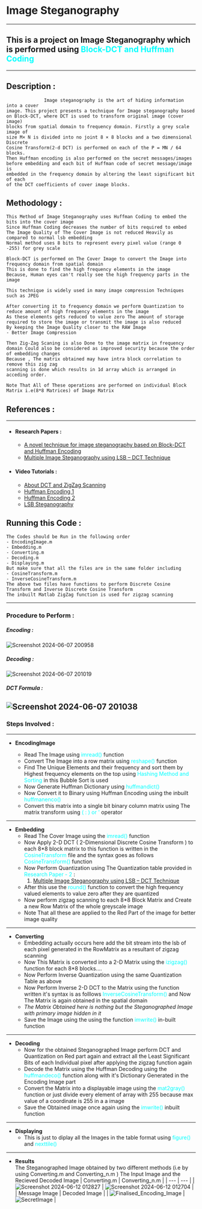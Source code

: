 # Image Steganography 
---
## This is a project on Image Steganography which is performed using <span style="color:Cyan">Block-DCT and Huffman Coding </span>
---
## Description :
                  Image steganography is the art of hiding information into a cover 
    image. This project presents a technique for Image steganography based 
    on Block-DCT, where DCT is used to transform original image (cover image) 
    blocks from spatial domain to frequency domain. Firstly a grey scale image of 
    size M× N is divided into no joint 8 × 8 blocks and a two dimensional Discrete 
    Cosine Transform(2-d DCT) is performed on each of the P = MN / 64 blocks. 
    Then Huffman encoding is also performed on the secret messages/images 
    before embedding and each bit of Huffman code of secret message/image is 
    embedded in the frequency domain by altering the least significant bit of each 
    of the DCT coefficients of cover image blocks.
## Methodology :
    This Method of Image Steganography uses Huffman Coding to embed the bits into the cover image
    Since Huffman Coding decreases the number of bits required to embed
    The Image Quality of The Cover Image is not reduced Heavily as compared to normal lsb embedding 
    Normal method uses 8 bits to represent every pixel value (range 0 -255) for grey scale

    Block-DCT is performed on The Cover Image to convert the Image into frequency domain from spatial domain
    This is done to find the high frequency elements in the image
    Because, Human eyes can't really see the high frequency parts in the image 

    This technique is widely used in many image compression Techniques such as JPEG

    After converting it to frequency domain we perform Quantization to reduce amount of high frequency elements in the image
    As these elements gets reduced to value zero The amount of storage required to store the image or transmit the image is also reduced
    By keeping the Image Quality closer to the RAW Image 
    - Better Image Compression  

    Then Zig-Zag Scaning is also Done to the image matrix in frequency domain Could also be considered as improved security because the order of embedding changes
    Because , The matrix obtained may have intra block correlation to remove this zig zag  
    scanning is done which results in 1d array which is arranged in acceding order.    

    Note That All of These operations are performed on individual Block Matrix i.e(8*8 Matrices) of Image Matrix
## References :
---
- #### Research Papers : 
   - [A novel technique for image steganography based on Block-DCT and Huffman Encoding](https://www.researchgate.net/publication/220487276_A_novel_technique_for_image_steganography_based_on_Block-DCT_and_Huffman_Encoding)
   - [Multiple Image Steganography using LSB – DCT Technique](https://www.ijert.org/research/multiple-image-steganography-using-lsb-dct-technique-IJERTCONV4IS22067.pdf)
- #### Video Tutorials :
   - [About DCT and ZigZag Scanning](https://youtu.be/0me3guauqOU?si=Uwck6uYCQQ8sc9b1)
   - [Huffman Encoding 1](https://youtu.be/co4_ahEDCho?si=ItALl7S2Jz5Ga-y8)
   - [Huffman Encoding 2](https://youtu.be/B3y0RsVCyrw?si=MVzfAFsSimP5GHrt)
   - [LSB Steganography](https://youtu.be/yNo58UiIMKU?si=n3YN3GeK4z_MePhU)
## Running this Code :
    The Codes should be Run in the following order
    - EncodingImage.m
    - Embedding.m
    - Converting.m
    - Decoding.m
    - Displaying.m
    But make sure that all the files are in the same folder including 
    - CosineTransform.m
    - InverseCosineTransform.m
    The above two files have functions to perform Discrete Cosine Transform and Inverse Discrete Cosine Transform 
    The inbuilt Matlab ZigZag function is used for zigzag scanning 
---
### Procedure to Perform : 
##### Encoding :
![Screenshot 2024-06-07 200958](https://github.com/SaiManojGubbala/Image-Steganography-/assets/171187843/bb721fba-ee60-4e58-80fa-f10fa49c6a87)
##### Decoding :
![Screenshot 2024-06-07 201019](https://github.com/SaiManojGubbala/Image-Steganography-/assets/171187843/916fd443-de18-4ab5-b05d-25eff7958b59)
##### DCT Formula :
![Screenshot 2024-06-07 201038](https://github.com/SaiManojGubbala/Image-Steganography-/assets/171187843/b99a6c44-0d4a-4e0a-b09b-c0459b80bc75)
---
### Steps Involved : 
---
* __EncodingImage__
 
    * Read The Image using <span style="color:Cyan">imread()</span> function
    * Convert The Image into a row matrix using <span style="color:Cyan">reshape()</span> function
    * Find The Unique Elements and their frequency and sort them by Highest frequency elements on the top
    using <span style="color:Cyan">Hashing Method and Sorting</span> in this Bubble Sort is used
    * Now Generate Huffman Dictionary using <span style="color:Cyan">huffmandict()</span>
    * Now Convert it to Binary using Huffman Encoding using the inbuilt <span style="color:Cyan">huffmanenco()</span>
    * Convert this matrix into a single bit binary column matrix using The matrix transform using <span style="color:Cyan">( : ) or  '</span> operator 
---
* __Embedding__
    * Read The Cover Image using the <span style="color:Cyan">imread()</span> function
    * Now Apply 2-D DCT ( 2-Dimensional Discrete Cosine Transform ) to each 8*8 block matrix to this function is written in the <span style="color:Cyan">CosineTransform</span> file and the syntax goes as follows <span style="color:Cyan">CosineTransform()</span> function
    * Now Perform Quantization using The Quantization table provided in <span style="color:Cyan">Research Paper - 2</span> : 
        1) [Multiple Image Steganography using LSB – DCT Technique](https://www.ijert.org/research/multiple-image-steganography-using-lsb-dct-technique-IJERTCONV4IS22067.pdf)
    * After this use the <span style="color:Cyan"> round() </span> function to convert the high frequency valued elements to value zero after they are quantized
    * Now perform zigzag scanning to each 8*8 Block Matrix and Create a new Row Matrix of the whole greyscale image
    * Note That all these are applied to the Red Part of the image for better image quality
---
*  __Converting__
    * Embedding actually occurs here add the bit stream into the lsb of each pixel generated in the RowMatrix as a resultant of zigzag scanning
    * Now This Matrix is converted into a 2-D Matrix using the <span style="color:Cyan">izigzag()</span> function for each 8*8 blocks.... 
    * Now Perform Inverse Quantization using the same Quantization Table as above
    * Now Perform Inverse 2-D DCT to the Matrix using the function written it's syntax is as folllows <span style="color:Cyan">InverseCosineTransform()</span> and Now The Matrix is again obtained in the spatial domain 
    * _The_ _Matrix_ _Obtained_ _here_ _is_ _nothing_ _but_ _the_ _Steganographed_ _Image_ _with_ _primary_ _image_ _hidden_ _in_ _it_
    * Save the Image using the using the function <span style="color:Cyan">imwrite()</span> in-built function
---
* __Decoding__
    * Now for the obtained Steganographed Image perform DCT and Quantization on Red part again and extract all the Least Significant Bits of each Individual pixel after applying the zigzag function again
    * Decode the  Matrix using the Huffman Decoding using the <span style="color:Cyan">huffmandeco()</span> function along with it's Dictionary Generated in the Encoding Image part
    * Convert the Matrix into a displayable image using the <span style="color:Cyan">mat2gray()</span> function or just divide every element of array with 255 because max value of a coordinate is 255 in a a image
    * Save the Obtained image once again using the <span style="color:Cyan">imwrite()</span> inbuilt function
---
* __Displaying__
    * This is just to diplay all the Images in the table format using <span style="color:Cyan">figure()</span>  and <span style="color:Cyan">nexttile()</span> 
---
* __Results__  
The Steganographed Image obtained by two different methods (i.e by using Converting.m and Converting_n.m )
The Input Image and the Recieved Decoded Image
    | Converting.m | Converting_n.m |
    | --- | --- |
    | ![Screenshot 2024-06-12 012827](https://github.com/SaiManojGubbala/Image-Steganography/assets/171187843/09d91c1a-ea1f-43bb-aaa6-7b0740044246) | ![Screenshot 2024-06-12 012704](https://github.com/SaiManojGubbala/Image-Steganography/assets/171187843/0c4abdb0-9cf8-4c27-9978-a3356cd6b98a) |  
    | Message Image | Decoded Image |
    | ![Finalised_Encoding_Image](https://github.com/SaiManojGubbala/Image-Steganography/assets/171187843/29ed57bc-a203-4e44-aea2-89472e0c0d43) | ![SecretImage](https://github.com/SaiManojGubbala/Image-Steganography/assets/171187843/af04660b-1998-46be-9b76-667c35ae5346) |


